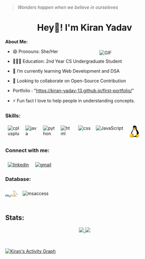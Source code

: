 > <em> Wonders happen when we believe in ourseleves </em>

<h1 align="center">Hey👋! I'm Kiran Yadav </h1>
<img align="right" alt="GIF" src="https://res.cloudinary.com/practicaldev/image/fetch/s--2bZIjPGC--/c_limit%2Cf_auto%2Cfl_progressive%2Cq_66%2Cw_880/https://dev-to-uploads.s3.amazonaws.com/i/d4tvukbt5mra37cvwklk.gif" width="40%" height="70%" style="margin:35px 3px 0 5px;" >



<b align="left">About Me: </b>


- 😄 Pronouns: She/Her

- 👩🏻‍💻 Education: 2nd Year CS Undergraduate Student

- 🌱 I’m currently learning Web Development and DSA

- 🤝 Looking to collaborate on Open-Source Contribution

- Portfolio : "https://kiran-yadav-13.github.io/first-portfolio/"

- ⚡ Fun fact I love to help people in understanding concepts.




<h3 align="left">Skills: </h3>

 <img align="left" src="https://img.icons8.com/color/48/000000/c-plus-plus-logo.png" alt="cplusplus" width="40" height="40" style="margin:5px 8px 5px 8px"/> 
<img src="https://www.vectorlogo.zone/logos/java/java-icon.svg" alt="java" width="40" height="40" align="left" style="margin:5px 8px 5px 8px;" /> 
<img align="left" src="https://www.vectorlogo.zone/logos/python/python-icon.svg" alt="python" width="40" height="40" style="margin:5px 8px 5px 8px;" /> 
<img align="left" src="https://www.vectorlogo.zone/logos/w3_html5/w3_html5-icon.svg" alt="html" width="40" height="40" style="margin:5px 8px 5px 8px;" /> 
<img align="left" src="https://www.vectorlogo.zone/logos/w3_css/w3_css-icon.svg" alt="css" width="40" height="40" style="margin:5px 8px 5px 8px;" /> 
 <img align="left" title="JavaScript" alt="JavaScript" height="35px" src="https://cdn.iconscout.com/icon/free/png-512/javascript-2752148-2284965.png" style="margin:5px 8px 5px 8px;"/>
 <img align="left" src="https://raw.githubusercontent.com/devicons/devicon/master/icons/linux/linux-original.svg" alt="linux" width="40" height="40" style="margin:5px 8px 5px 8px;"/>  




<br> <br> <br>

<h3 align="left">Connect with me: </h3>

<a href="https://linkedin.com/in/kiran-yadav" target="blank"><img align="center" src="https://www.vectorlogo.zone/logos/linkedin/linkedin-icon.svg" alt="linkedin" height="30" width="40" style="margin:10px 8px 5px 8px;" /></a>
<a  href="mailto:kiranyadav9551@gmail.com" target="blank"><img align="center" src="https://www.vectorlogo.zone/logos/gmail/gmail-icon.svg" alt="gmail" height="30" width="40" style="margin:10px 8px 5px 8px;" /></a>





<h3 align="left">Database:</h3>

<img  align="left" src="https://raw.githubusercontent.com/devicons/devicon/master/icons/mysql/mysql-original-wordmark.svg" alt="mysql" width="40" height="40" tyle="margin:10px 15px 10px 15px;" /> 
<img src="https://img.icons8.com/fluency/48/000000/microsoft-access-2019.png" alt="msaccess" width="40" height="40" style="margin:10px 15px 10px 15px;" /> 



<br>
<br>

## Stats:

<p align="center">
<a href="https://github.com/kiran-yadav-13">
  
  <img  width="42%" src="https://github-readme-stats.vercel.app/api/top-langs/?username=kiran-yadav-13&layout=compact&theme=gruvbox&hide_border=true" />
  

<img   width="50%" src="https://github-readme-stats.vercel.app/api?username=kiran-yadav-13&show_icons=true&hide_border=true&theme=gruvbox" />


  <br><br>
<img alt="Kiran's Activity Graph" width="99%" src="https://activity-graph.herokuapp.com/graph?username=kiran-yadav-13&bg_color=191621&color=f9ae80&line=fED000&point=f9ae80&hide_border=true">
 </a>
</p>
